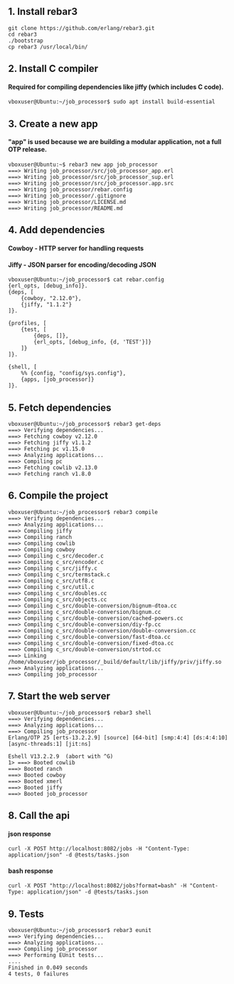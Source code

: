 ## 1. Install rebar3
```
git clone https://github.com/erlang/rebar3.git
cd rebar3
./bootstrap
cp rebar3 /usr/local/bin/
```

## 2. Install C compiler
#### Required for compiling dependencies like jiffy (which includes C code).
```
vboxuser@Ubuntu:~/job_processor$ sudo apt install build-essential
```

## 3. Create a new app
#### "app" is used because we are building a modular application, not a full OTP release.
```
vboxuser@Ubuntu:~$ rebar3 new app job_processor
===> Writing job_processor/src/job_processor_app.erl
===> Writing job_processor/src/job_processor_sup.erl
===> Writing job_processor/src/job_processor.app.src
===> Writing job_processor/rebar.config
===> Writing job_processor/.gitignore
===> Writing job_processor/LICENSE.md
===> Writing job_processor/README.md
```

## 4. Add dependencies
#### Cowboy - HTTP server for handling requests
#### Jiffy  - JSON parser for encoding/decoding JSON
```
vboxuser@Ubuntu:~/job_processor$ cat rebar.config
{erl_opts, [debug_info]}.
{deps, [
    {cowboy, "2.12.0"},
    {jiffy, "1.1.2"}
]}.

{profiles, [
    {test, [
        {deps, []},
        {erl_opts, [debug_info, {d, 'TEST'}]}
    ]}
]}.

{shell, [
    %% {config, "config/sys.config"},
    {apps, [job_processor]}
]}.
```

## 5. Fetch dependencies
```
vboxuser@Ubuntu:~/job_processor$ rebar3 get-deps
===> Verifying dependencies...
===> Fetching cowboy v2.12.0
===> Fetching jiffy v1.1.2
===> Fetching pc v1.15.0
===> Analyzing applications...
===> Compiling pc
===> Fetching cowlib v2.13.0
===> Fetching ranch v1.8.0
```

## 6. Compile the project
```
vboxuser@Ubuntu:~/job_processor$ rebar3 compile
===> Verifying dependencies...
===> Analyzing applications...
===> Compiling jiffy
===> Compiling ranch
===> Compiling cowlib
===> Compiling cowboy
===> Compiling c_src/decoder.c
===> Compiling c_src/encoder.c
===> Compiling c_src/jiffy.c
===> Compiling c_src/termstack.c
===> Compiling c_src/utf8.c
===> Compiling c_src/util.c
===> Compiling c_src/doubles.cc
===> Compiling c_src/objects.cc
===> Compiling c_src/double-conversion/bignum-dtoa.cc
===> Compiling c_src/double-conversion/bignum.cc
===> Compiling c_src/double-conversion/cached-powers.cc
===> Compiling c_src/double-conversion/diy-fp.cc
===> Compiling c_src/double-conversion/double-conversion.cc
===> Compiling c_src/double-conversion/fast-dtoa.cc
===> Compiling c_src/double-conversion/fixed-dtoa.cc
===> Compiling c_src/double-conversion/strtod.cc
===> Linking /home/vboxuser/job_processor/_build/default/lib/jiffy/priv/jiffy.so
===> Analyzing applications...
===> Compiling job_processor
```

## 7. Start the web server
```
vboxuser@Ubuntu:~/job_processor$ rebar3 shell
===> Verifying dependencies...
===> Analyzing applications...
===> Compiling job_processor
Erlang/OTP 25 [erts-13.2.2.9] [source] [64-bit] [smp:4:4] [ds:4:4:10] [async-threads:1] [jit:ns]

Eshell V13.2.2.9  (abort with ^G)
1> ===> Booted cowlib
===> Booted ranch
===> Booted cowboy
===> Booted xmerl
===> Booted jiffy
===> Booted job_processor
```

## 8. Call the api
#### json response
```
curl -X POST http://localhost:8082/jobs -H "Content-Type: application/json" -d @tests/tasks.json
```

#### bash response
```
curl -X POST "http://localhost:8082/jobs?format=bash" -H "Content-Type: application/json" -d @tests/tasks.json
```

## 9. Tests
```
vboxuser@Ubuntu:~/job_processor$ rebar3 eunit
===> Verifying dependencies...
===> Analyzing applications...
===> Compiling job_processor
===> Performing EUnit tests...
....
Finished in 0.049 seconds
4 tests, 0 failures
```
